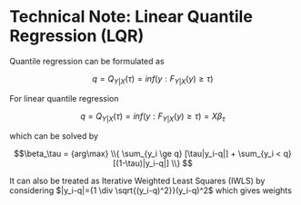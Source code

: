 # Technical Note: Linear Quantile Regression (LQR)

Quantile regression can be formulated as

$$q=Q_{Y|X}(\tau)=inf(y:F_{Y|X}(y)\ge\tau)$$

For linear quantile regression

$$q=Q_{Y|X}(\tau)=inf(y:F_{Y|X}(y)\ge\tau)=X\beta_\tau$$

which can be solved by

$$\beta_\tau = {arg\max} \\{ \sum_{y_i \ge q} [\tau|y_i-q|] + \sum_{y_i < q} [(1-\tau)|y_i-q|] \\} $$

It can also be treated as Iterative Weighted Least Squares (IWLS) by considering $|y_i-q|={1 \div \sqrt{(y_i-q)^2}}(y_i-q)^2$
which gives weights
